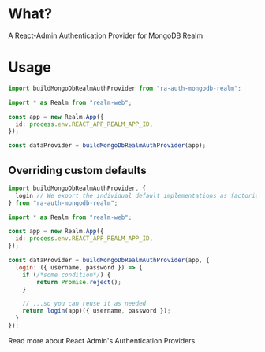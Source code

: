 # What?
A React-Admin Authentication Provider for MongoDB Realm

# Usage

```javascript
import buildMongoDbRealmAuthProvider from "ra-auth-mongodb-realm";

import * as Realm from "realm-web";

const app = new Realm.App({
  id: process.env.REACT_APP_REALM_APP_ID,
});

const dataProvider = buildMongoDbRealmAuthProvider(app);
```

## Overriding custom defaults

```javascript
import buildMongoDbRealmAuthProvider, {
  login // We export the individual default implementations as factories...
} from "ra-auth-mongodb-realm";

import * as Realm from "realm-web";

const app = new Realm.App({
  id: process.env.REACT_APP_REALM_APP_ID,
});

const dataProvider = buildMongoDbRealmAuthProvider(app, {
  login: ({ username, password }) => {
    if (/*some condition*/) {
        return Promise.reject();
    }

    // ...so you can reuse it as needed
    return login(app)({ username, password });
  }
});
```

Read more about React Admin's Authentication Providers